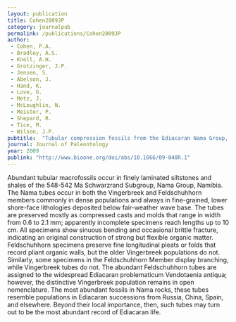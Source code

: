 ```yaml
---
layout: publication
title: Cohen2009JP
category: journalpub
permalink: /publications/Cohen2009JP
author: 
 - Cohen, P.A.
 - Bradley, A.S.
 - Knoll, A.H.
 - Grotzinger, J.P.
 - Jensen, S.
 - Abelson, J.
 - Hand, K.
 - Love, G.
 - Metz, J.
 - McLoughlin, N.
 - Meister, P.
 - Shepard, R.
 - Tice, M.
 - Wilson, J.P.
pubtitle:  "Tubular compression fossils from the Ediacaran Nama Group, Namibia"
journal: Journal of Paleontology 
year: 2009
publink: "http://www.bioone.org/doi/abs/10.1666/09-040R.1"
---
```

Abundant tubular macrofossils occur in finely laminated siltstones and shales of the 548-542 Ma Schwarzrand Subgroup, Nama Group, Namibia. The Nama tubes occur in both the Vingerbreek and Feldschuhhorn members commonly in dense populations and always in fine-grained, lower shore-face lithologies deposited below fair-weather wave base. The tubes are preserved mostly as compressed casts and molds that range in width from 0.6 to 2.1 mm; apparently incomplete specimens reach lengths up to 10 cm. All specimens show sinuous bending and occasional brittle fracture, indicating an original construction of strong but flexible organic matter. Feldschuhhorn specimens preserve fine longitudinal pleats or folds that record pliant organic walls, but the older Vingerbreek populations do not. Similarly, some specimens in the Feldschuhhorn Member display branching, while Vingerbreek tubes do not. The abundant Feldschuhhorn tubes are assigned to the widespread Ediacaran problematicum Vendotaenia antiqua; however, the distinctive Vingerbreek population remains in open nomenclature. The most abundant fossils in Nama rocks, these tubes resemble populations in Ediacaran successions from Russia, China, Spain, and elsewhere. Beyond their local importance, then, such tubes may turn out to be the most abundant record of Ediacaran life.